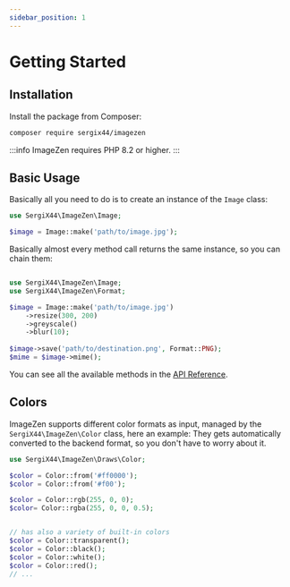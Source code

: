 ```yaml
---
sidebar_position: 1
---
```


# Getting Started

## Installation

Install the package from Composer:

```bash
composer require sergix44/imagezen
```

:::info
ImageZen requires PHP 8.2 or higher.
:::

## Basic Usage

Basically all you need to do is to create an instance of the `Image` class:

```php
use SergiX44\ImageZen\Image;

$image = Image::make('path/to/image.jpg');
```

Basically almost every method call returns the same instance, so you can chain them:

```php

use SergiX44\ImageZen\Image;
use SergiX44\ImageZen\Format;

$image = Image::make('path/to/image.jpg')
    ->resize(300, 200)
    ->greyscale()
    ->blur(10);
    
$image->save('path/to/destination.png', Format::PNG);
$mime = $image->mime();
```

You can see all the available methods in the [API Reference](/docs/category/available-methods).

## Colors

ImageZen supports different color formats as input, managed by the `SergiX44\ImageZen\Color` class, here an example:
They gets automatically converted to the backend format, so you don't have to worry about it.

```php
use SergiX44\ImageZen\Draws\Color;

$color = Color::from('#ff0000');
$color = Color::from('#f00');

$color = Color::rgb(255, 0, 0);
$color= Color::rgba(255, 0, 0, 0.5);


// has also a variety of built-in colors
$color = Color::transparent();
$color = Color::black();
$color = Color::white();
$color = Color::red();
// ...

```
